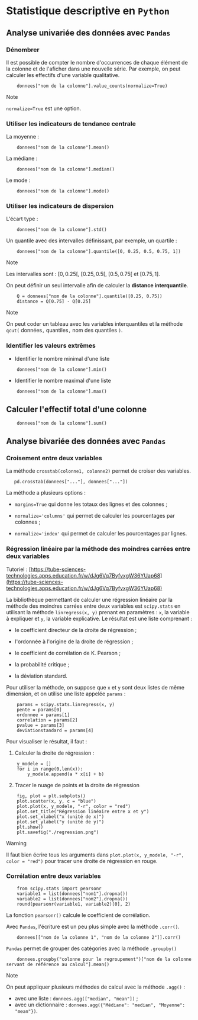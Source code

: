 # Statistique descriptive en `Python`

## Analyse univariée des données avec `Pandas`

### Dénombrer

Il est possible de compter le nombre d'occurrences de chaque élément de la colonne et de l'aficher dans une nouvelle série. Par exemple, on peut calculer les effectifs d'une variable qualitative.

```
    donnees["nom de la colonne"].value_counts(normalize=True)
```

> [!NOTE]
> `normalize=True` est une option.

### Utiliser les indicateurs de tendance centrale

La moyenne :

```
    donnees["nom de la colonne"].mean()
```

La médiane :

```
    donnees["nom de la colonne"].median()
```

Le mode :

```
    donnees["nom de la colonne"].mode()
```

### Utiliser les indicateurs de dispersion

L'écart type :

```
    donnees["nom de la colonne"].std()
```

Un quantile avec des intervalles définissant, par exemple, un quartile :

```
    donnees["nom de la colonne"].quantile([0, 0.25, 0.5, 0.75, 1])
```

> [!NOTE]
> Les intervalles sont : $\left[ 0, 0.25 \right[$, $\left[ 0.25, 0.5 \right[$, $\left[ 0.5, 0.75 \right[$ et $\left[ 0.75, 1 \right]$.

On peut définir un seul intervalle afin de calculer la **distance interquantile**.

```
    Q = donnees["nom de la colonne"].quantile([0.25, 0.75])
    distance = Q[0.75] - Q[0.25]
```

> [!NOTE]
> On peut coder un tableau avec les variables interquantiles et la méthode `qcut(` données`,` quantiles`,` nom des quantiles `)`.

### Identifier les valeurs extrêmes

- Identifier le nombre minimal d'une liste

```
    donnees["nom de la colonne"].min()
```

- Identifier le nombre maximal d'une liste

```
    donnees["nom de la colonne"].max()
```

## Calculer l'effectif total d'une colonne

```
    donnees["nom de la colonne"].sum()
```

## Analyse bivariée des données avec `Pandas`

### Croisement entre deux variables

La méthode `crosstab(colonne1, colonne2)` permet de croiser des variables.

```
   pd.crosstab(donnees["..."], donnees["..."]) 
```

La méthode a plusieurs options :

- `margins=True` qui donne les totaux des lignes et des colonnes ;

- `normalize='columns'` qui permet de calculer les pourcentages par colonnes ;

- `normalize='index'` qui permet de calculer les pourcentages par lignes.

### Régression linéaire par la méthode des moindres carrées entre deux variables

Tutoriel : [https://tube-sciences-technologies.apps.education.fr/w/dJg6Vq7ByfvxgW36YUap68](https://tube-sciences-technologies.apps.education.fr/w/dJg6Vq7ByfvxgW36YUap68)

La bibliothèque permettant de calculer une régression linéaire par la méthode des moindres carrées entre deux variables est `scipy.stats` en utilisant la méthode `linregress(x, y)` prenant en paramètres : `x`, la variable à expliquer et `y`, la variable explicative. Le résultat est une liste comprenant :

- le coefficient directeur de la droite de régression ;

- l'ordonnée à l'origine de la droite de régression ;

- le coefficient de corrélation de K. Pearson ;

- la probabilité critique ;

- la déviation standard.

Pour utiliser la méthode, on suppose que `x` et `y` sont deux listes de même dimension, et on utilise une liste appelée `params` :

```
    params = scipy.stats.linregress(x, y)
    pente = params[0]
    ordonnee = params[1]
    correlation = params[2]
    pvalue = params[3]
    deviationstandard = params[4]
```

Pour visualiser le résultat, il faut :

1. Calculer la droite de régression :

```
    y_modele = []
    for i in range(0,len(x)):
        y_modele.append(a * x[i] + b)
```

2. Tracer le nuage de points et la droite de régression

```
    fig, plot = plt.subplots()
    plot.scatter(x, y, c = "blue")
    plot.plot(x, y_modele, "-r", color = "red")
    plot.set_title("Régression linéaire entre x et y")
    plot.set_xlabel("x (unité de x)")
    plot.set_ylabel("y (unité de y)")
    plt.show()
    plt.savefig("./regression.png")
```

> [!WARNING]
> Il faut bien écrire tous les arguments dans `plot.plot(x, y_modele, "-r", color = "red")` pour tracer une droite de régression en rouge.

### Corrélation entre deux variables

```
    from scipy.stats import pearsonr
    variable1 = list(donnees["nom1"].dropna())
    variable2 = list(donnees["nom2"].dropna())
    round(pearsonr(variable1, variable2)[0], 2)
```

La fonction `pearsonr()` calcule le coefficient de corrélation.

Avec `Pandas`, l'écriture est un peu plus simple avec la méthode `.corr()`.

```
    donnees[["nom de la colonne 1", "nom de la colonne 2"]].corr()
```

`Pandas` permet de grouper des catégories avec la méthode `.groupby()`

```
    donnees.groupby("colonne pour le regroupement")["nom de la colonne servant de référence au calcul"].mean()
```

> [!NOTE]
> On peut appliquer plusieurs méthodes de calcul avec la méthode `.agg()` :
> - avec une liste : `donnees.agg(["median", "mean"])` ;
> - avec un dictionnaire : `donnees.agg({"Médiane": "median", "Moyenne": "mean"})`.
